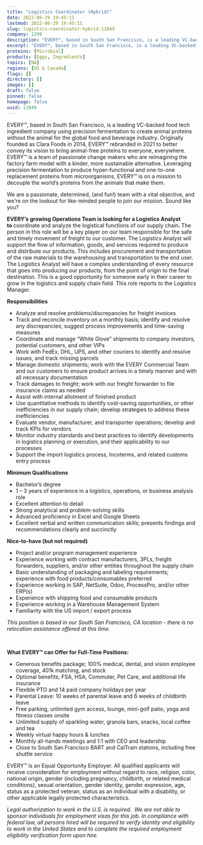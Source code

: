 ```yaml
---
title: "Logistics Coordinator (Hybrid)"
date: 2022-06-29 19:45:11
lastmod: 2022-06-29 19:45:11
slug: logistics-coordinator-hybrid-11049
company: 1299
description: "EVERY™, based in South San Francisco, is a leading VC-backed food tech ingredient company using precision fermentation to create animal proteins without the animal for the global food and beverage industry. Originally founded as Clara Foods in 2014, EVERY™ rebranded in 2021 to better convey its vision to bring animal-free proteins to everyone, everywhere. EVERY™ is a team of passionate change makers who are reimagining the factory farm model with a kinder, more sustainable alternative."
excerpt: "EVERY™, based in South San Francisco, is a leading VC-backed food tech ingredient company using precision fermentation to create animal proteins without the animal for the global food and beverage industry. Originally founded as Clara Foods in 2014, EVERY™ rebranded in 2021 to better convey its vision to bring animal-free proteins to everyone, everywhere. EVERY™ is a team of passionate change makers who are reimagining the factory farm model with a kinder, more sustainable alternative."
proteins: [Microbial]
products: [Eggs, Ingredients]
topics: [NA]
regions: [US & Canada]
flags: []
directory: []
images: []
draft: false
pinned: false
homepage: false
uuid: 11049
---
```

<p>EVERY™, based in South San Francisco, is a leading VC-backed food tech ingredient company using precision fermentation to create animal proteins without the animal for the global food and beverage industry. Originally founded as Clara Foods in 2014, EVERY™ rebranded in 2021 to better convey its vision to bring animal-free proteins to everyone, everywhere. EVERY™ is a team of passionate change makers who are reimagining the factory farm model with a kinder, more sustainable alternative. Leveraging precision fermentation to produce hyper-functional and one-to-one replacement proteins from microorganisms, EVERY™ is on a mission to decouple the world’s proteins from the animals that make them.</p>
<p>We are a passionate, determined, (and fun!) team with a vital objective, and we're on the lookout for like-minded people to join our mission. Sound like you?</p>
<p><strong>EVERY’s growing Operations Team is looking for a Logistics Analyst to </strong>coordinate and analyze the logistical functions of our supply chain<strong>. </strong>The person in this role will be a key player on our team responsible for the safe and timely movement of freight to our customer. The Logistics Analyst will support the flow of information, goods, and services required to produce and distribute our products. This includes procurement and transportation of the raw materials to the warehousing and transportation to the end user. The Logistics Analyst will have a complex understanding of every resource that goes into producing our products, from the point of origin to the final destination. This is a good opportunity for someone early in their career to grow in the logistics and supply chain field. This role reports to the Logistics Manager.</p>
<p><strong>Responsibilities</strong></p>
<ul>
<li>Analyze and resolve problems/discrepancies for freight invoices</li>
<li>Track and reconcile inventory on a monthly basis; identify and resolve any discrepancies; suggest process improvements and time-saving measures</li>
<li>Coordinate and manage “White Glove” shipments to company investors, potential customers, and other VIPs</li>
<li>Work with FedEx, DHL, UPS, and other couriers to identify and resolve issues, and track missing parcels</li>
<li>Manage domestic shipments; work with the EVERY Commercial Team and our customers to ensure product arrives in a timely manner and with all necessary documentation</li>
<li>Track damages to freight; work with our freight forwarder to file insurance claims as needed</li>
<li>Assist with internal allotment of finished product</li>
<li>Use quantitative methods to identify cost-saving opportunities, or other inefficiencies in our supply chain; develop strategies to address these inefficiencies</li>
<li>Evaluate vendor, manufacturer, and transporter operations; develop and track KPIs for vendors</li>
<li>Monitor industry standards and best practices to identify developments in logistics planning or execution, and their applicability to our processes</li>
<li>Support the import logistics process, Incoterms, and related customs entry process</li>
</ul>
<p><strong>Minimum Qualifications</strong></p>
<ul>
<li>Bachelor’s degree</li>
<li>1 – 3 years of experience in a logistics, operations, or business analysis role</li>
<li>Excellent attention to detail</li>
<li>Strong analytical and problem-solving skills</li>
<li>Advanced proficiency in Excel and Google Sheets</li>
<li>Excellent verbal and written communication skills; presents findings and recommendations clearly and succinctly</li>
</ul>
<p><strong>Nice-to-have (but not required)</strong></p>
<ul>
<li>Project and/or program management experience</li>
<li>Experience working with contract manufacturers, 3PLs, freight forwarders, suppliers, and/or other entities throughout the supply chain</li>
<li>Basic understanding of packaging and labeling requirements; experience with food products/consumables preferred</li>
<li>Experience working in SAP, NetSuite, Odoo, ProcessPro, and/or other ERP(s)</li>
<li>Experience with shipping food and consumable products</li>
<li>Experience working in a Warehouse Management System</li>
<li>Familiarity with the US import / export process</li>
</ul>
<p><em>This position is based in our South San Francisco, CA location - there is no relocation assistance offered at this time. </em></p>
<p> </p>
<p><strong>What EVERY™ can Offer for Full-Time Positions:</strong></p>
<ul>
<li>Generous benefits package; 100% medical, dental, and vision employee coverage, 401k matching, and stock</li>
<li>Optional benefits; FSA, HSA, Commuter, Pet Care, and additional life insurance</li>
<li>Flexible PTO and 14 paid company holidays per year</li>
<li>Parental Leave: 10 weeks of parental leave and 6 weeks of childbirth leave</li>
<li>Free parking, unlimited gym access, lounge, mini-golf patio, yoga and fitness classes onsite</li>
<li>Unlimited supply of sparkling water, granola bars, snacks, local coffee and tea</li>
<li>Weekly virtual happy hours & lunches</li>
<li>Monthly all-hands meetings and 1:1 with CEO and leadership</li>
<li>Close to South San Francisco BART and CalTrain stations, including free shuttle service</li>
</ul>
<p>EVERY™ is an Equal Opportunity Employer. All qualified applicants will receive consideration for employment without regard to race, religion, color, national origin, gender (including pregnancy, childbirth, or related medical conditions), sexual orientation, gender identity, gender expression, age, status as a protected veteran, status as an individual with a disability, or other applicable legally protected characteristics.</p>
<p><em>Legal authorization to work in the U.S. is required.  We are not able to sponsor individuals for employment visas for this job. </em><em>In compliance with federal law, all persons hired will be required to verify identity and eligibility to work in the United States and to complete the required employment eligibility verification form upon hire.</em></p>
